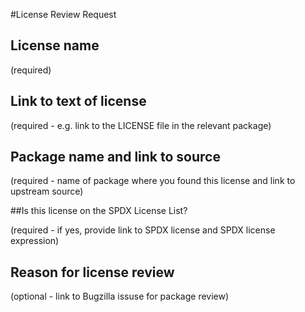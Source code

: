 #License Review Request

## License name

(required)

## Link to text of license

(required - e.g. link to the LICENSE file in the relevant package)

## Package name and link to source 

(required - name of package where you found this license and link to upstream source)

##Is this license on the SPDX License List?

(required - if yes, provide link to SPDX license and SPDX license expression)

## Reason for license review

(optional - link to Bugzilla issuse for package review)
